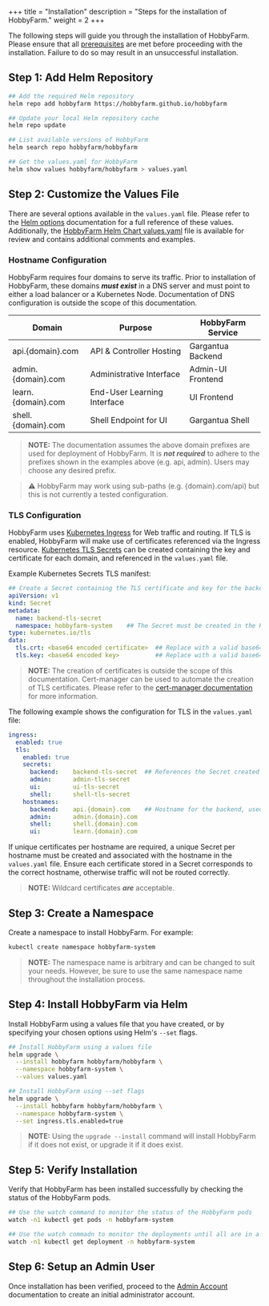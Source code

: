 +++
title = "Installation"
description = "Steps for the installation of HobbyFarm."
weight = 2
+++

The following steps will guide you through the installation of HobbyFarm. Please ensure that all [prerequisites](/docs/setup/prerequisites) are met before proceeding with the installation. Failure to do so may result in an unsuccessful installation.

## Step 1: Add Helm Repository

```bash
## Add the required Helm repository
helm repo add hobbyfarm https://hobbyfarm.github.io/hobbyfarm

## Update your local Helm repository cache
helm repo update

## List available versions of HobbyFarm
helm search repo hobbyfarm/hobbyfarm

## Get the values.yaml for HobbyFarm
helm show values hobbyfarm/hobbyfarm > values.yaml
```

## Step 2: Customize the Values File

There are several options available in the `values.yaml` file. Please refer to the [Helm options](/docs/appendix/helm_options) documentation for a full reference of these values. Additionally, the [HobbyFarm Helm Chart values.yaml](https://github.com/hobbyfarm/hobbyfarm/blob/master/charts/hobbyfarm/values.yaml) file is available for review and contains additional comments and examples.

### Hostname Configuration

HobbyFarm requires four domains to serve its traffic. Prior to installation of HobbyFarm, these domains **_must exist_** in a DNS server and must point to either a load balancer or a Kubernetes Node. Documentation of DNS configuration is outside the scope of this documentation.

| Domain | Purpose | HobbyFarm Service |
|----------------|---------|---------|
| api.{domain}.com | API & Controller Hosting | Gargantua Backend |
| admin.{domain}.com | Administrative Interface | Admin-UI Frontend |
| learn.{domain}.com | End-User Learning Interface | UI Frontend |
| shell.{domain}.com | Shell Endpoint for UI | Gargantua Shell |

> **NOTE:** The documentation assumes the above domain prefixes are used for deployment of HobbyFarm. It is **_not required_** to adhere to the prefixes shown in the examples above (e.g. api, admin). Users may choose any desired prefix.

> :warning: HobbyFarm may work using sub-paths (e.g. {domain}.com/api) but this is not currently a tested configuration.

### TLS Configuration
HobbyFarm uses [Kubernetes Ingress](https://kubernetes.io/docs/concepts/services-networking/ingress/) for Web traffic and routing. If TLS is enabled, HobbyFarm will make use of certificates referenced via the Ingress resource. [Kubernetes TLS Secrets](https://kubernetes.io/docs/concepts/configuration/secret/#tls-secrets) can be created containing the key and certificate for each domain, and referenced in the `values.yaml` file.

Example Kubernetes Secrets TLS manifest:
```yaml
## Create a Secret containing the TLS certificate and key for the backend domain, api.{domain}.com
apiVersion: v1
kind: Secret
metadata:
  name: backend-tls-secret
  namespace: hobbyfarm-system    ## The Secret must be created in the HobbyFarm namespace
type: kubernetes.io/tls
data:
  tls.crt: <base64 encoded certificate>  ## Replace with a valid base64 encoded certificate
  tls.key: <base64 encoded key>          ## Replace with a valid base64 encoded key
```

> **NOTE:** The creation of certificates is outside the scope of this documentation. Cert-manager can be used to automate the creation of TLS certificates. Please refer to the [cert-manager documentation](https://cert-manager.io/docs/) for more information.

The following example shows the configuration for TLS in the `values.yaml` file:
```yaml
ingress:
  enabled: true
  tls:
    enabled: true
    secrets:
      backend:    backend-tls-secret  ## References the Secret created above
      admin:      admin-tls-secret
      ui:         ui-tls-secret
      shell:      shell-tls-secret
    hostnames:
      backend:    api.{domain}.com    ## Hostname for the backend, used in the above Secret
      admin:      admin.{domain}.com
      shell:      shell.{domain}.com
      ui:         learn.{domain}.com
```

If unique certificates per hostname are required, a unique Secret per hostname must be created and associated with the hostname in the `values.yaml` file. Ensure each certificate stored in a Secret corresponds to the correct hostname, otherwise traffic will not be routed correctly.

> **NOTE:** Wildcard certificates **_are_** acceptable.


## Step 3: Create a Namespace

Create a namespace to install HobbyFarm. For example:

```bash
kubectl create namespace hobbyfarm-system
```

> **NOTE:** The namespace name is arbitrary and can be changed to suit your needs. However, be sure to use the same namespace name throughout the installation process.

## Step 4: Install HobbyFarm via Helm

Install HobbyFarm using a values file that you have created, or by specifying your chosen options using Helm's `--set` flags.

```bash
## Install HobbyFarm using a values file
helm upgrade \
  --install hobbyfarm hobbyfarm/hobbyfarm \
  --namespace hobbyfarm-system \
  --values values.yaml

## Install HobbyFarm using --set flags
helm upgrade \
  --install hobbyfarm hobbyfarm/hobbyfarm \
  --namespace hobbyfarm-system \
  --set ingress.tls.enabled=true
```

> **NOTE:** Using the `upgrade --install` command will install HobbyFarm if it does not exist, or upgrade it if it does exist.

## Step 5: Verify Installation

Verify that HobbyFarm has been installed successfully by checking the status of the HobbyFarm pods.

```bash
## Use the watch command to monitor the status of the HobbyFarm pods
watch -n1 kubectl get pods -n hobbyfarm-system

## Use the watch commadn to monitor the deployments until all are in a Ready state
watch -n1 kubectl get deployment -n hobbyfarm-system
```

## Step 6: Setup an Admin User

Once installation has been verified, proceed to the [Admin Account](/docs/setup/initial_admin) documentation to create an initial administrator account.
